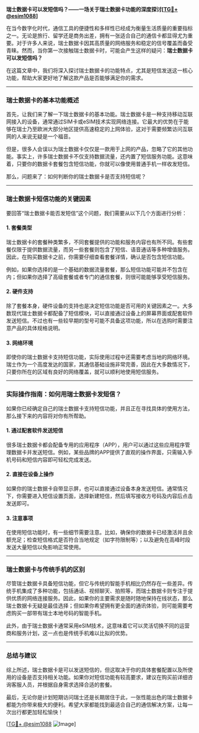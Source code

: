 **瑞士数据卡可以发短信吗？——一场关于瑞士数据卡功能的深度探讨[[TG💪+ @esim1088](https://t.me/s/esim1088)]**

在当今数字化时代，通信工具的便捷性和多样性已经成为衡量生活质量的重要指标之一。无论是旅行、留学还是商务出差，拥有一张适合自己的通信卡都显得尤为重要。对于许多人来说，瑞士数据卡因其高质量的网络服务和稳定的信号覆盖而备受青睐。然而，当你第一次接触瑞士数据卡时，可能会产生这样的疑问：**瑞士数据卡可以发短信吗？**

在这篇文章中，我们将深入探讨瑞士数据卡的功能特点，尤其是短信发送这一核心功能，帮助大家更好地了解这款产品是否能够满足你的需求。

---

### 瑞士数据卡的基本功能概述

首先，让我们来了解一下瑞士数据卡的基本功能。瑞士数据卡是一种支持移动互联网接入的设备，通常通过SIM卡或eSIM技术实现网络连接。它最大的优势在于能够在瑞士乃至欧洲大部分地区提供高速稳定的上网体验，这对于需要频繁访问互联网的人来说无疑是一个福音。

但是，很多人会误以为瑞士数据卡仅仅是一款用于上网的产品，忽略了它的其他功能。事实上，许多瑞士数据卡不仅支持数据流量，还内置了短信服务功能。这意味着，只要你的数据卡套餐包含短信功能，你就可以像使用普通手机一样收发短信。

那么，问题来了：如何判断你的瑞士数据卡是否支持短信呢？

---

### 瑞士数据卡短信功能的关键因素

要回答“瑞士数据卡能否发短信”这个问题，我们需要从以下几个方面进行分析：

#### 1. **套餐类型**
瑞士数据卡的套餐种类繁多，不同套餐提供的功能和服务内容也有所不同。有些套餐仅限于提供数据流量，而另一些套餐则包含了短信、语音通话等多种增值服务。因此，在购买数据卡之前，你需要仔细查看套餐详情，确认是否包含短信功能。

例如，如果你选择的是一个基础的数据流量套餐，那么短信功能可能并不包含在内；但如果你选择了高级套餐或者专门的通信套餐，则很可能能够享受短信服务。

#### 2. **硬件支持**
除了套餐本身，硬件设备的支持也是决定短信功能是否可用的关键因素之一。大多数现代瑞士数据卡都配备了短信模块，可以直接通过设备上的屏幕界面或配套软件发送短信。不过也有一些较早期的型号可能不具备这项功能，所以在选购时需要注意产品的具体规格说明。

#### 3. **网络环境**
即使你的瑞士数据卡支持短信功能，实际使用过程中还需要考虑当地的网络环境。瑞士作为一个高度发达的国家，其通信基础设施非常完善，因此在大多数情况下，只要你所在的区域有良好的网络覆盖，就可以顺利地使用短信服务。

---

### 实际操作指南：如何用瑞士数据卡发短信？

如果你已经确定自己的瑞士数据卡支持短信功能，并且正在寻找具体的使用方法，那么接下来的内容将对你有所帮助。

#### 1. **通过配套软件发送短信**
很多瑞士数据卡都会配备专用的应用程序（APP），用户可以通过这些应用程序管理数据卡并发送短信。例如，某些品牌的APP提供了直观的操作界面，只需输入手机号码和短信内容即可轻松完成发送。

#### 2. **直接在设备上操作**
如果你的瑞士数据卡自带显示屏，也可以直接通过设备本身发送短信。通常情况下，你需要进入短信设置页面，选择新建短信，然后填写接收方号码及内容后点击发送即可。

#### 3. **注意事项**
在使用短信功能时，有一些细节需要注意。比如，确保你的数据卡已经激活并且余额充足；检查短信格式是否符合当地规定（如字符限制等）；以及避免在高峰时段发送大量短信以免影响正常使用。

---

### 瑞士数据卡与传统手机的区别

尽管瑞士数据卡具备短信功能，但它与传统的智能手机相比仍然存在一些差异。传统手机集成了多种功能，包括通话、视频聊天、拍照等，而瑞士数据卡则专注于提供优质的网络连接服务。因此，如果你的主要需求是随时随地保持在线状态，那么瑞士数据卡无疑是最佳选择；但如果你希望拥有更全面的通讯体验，则可能需要考虑购买一部带有瑞士本地号码的智能手机。

此外，由于瑞士数据卡通常采用eSIM技术，这意味着它可以灵活切换不同的运营商和服务计划，这一点也是传统手机难以比拟的优势。

---

### 总结与建议

综上所述，瑞士数据卡是可以发送短信的，但这取决于你的具体套餐配置以及所使用的设备是否支持相关功能。如果你对短信功能有较高要求，建议在购买前详细咨询客服人员，并根据自身需求选择合适的套餐。

最后，无论你是计划短期访问瑞士还是长期居住于此，一张性能出色的瑞士数据卡都能为你带来极大的便利。希望大家都能找到最适合自己的通信解决方案，让每一次出行都更加轻松愉快！

[[TG💪+ @esim1088](https://t.me/s/esim1088) ![Image](https://i.postimg.cc/4NQfJmqS/Snipaste-2025-05-13-00-14-12.png)]